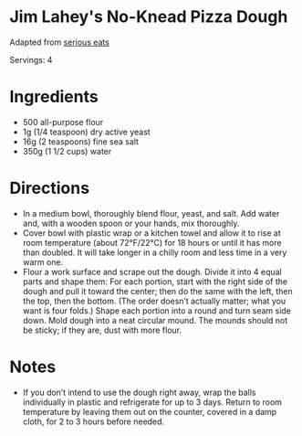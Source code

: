 # Jim Lahey's No-Knead Pizza Dough

Adapted from [serious eats](https://www.seriouseats.com/jim-laheys-no-knead-pizza-dough-recipe)

Servings: 4

# Ingredients

- 500 all-purpose flour
- 1g (1/4 teaspoon) dry active yeast
- 16g (2 teaspoons) fine sea salt
- 350g (1 1/2 cups) water

# Directions
- In a medium bowl, thoroughly blend flour, yeast, and salt. Add water and, with a wooden spoon or your hands, mix thoroughly.
- Cover bowl with plastic wrap or a kitchen towel and allow it to rise at room temperature (about 72°F/22°C) for 18 hours or until it has more than doubled. It will take longer in a chilly room and less time in a very warm one.
- Flour a work surface and scrape out the dough. Divide it into 4 equal parts and shape them: For each portion, start with the right side of the dough and pull it toward the center; then do the same with the left, then the top, then the bottom. (The order doesn’t actually matter; what you want is four folds.) Shape each portion into a round and turn seam side down. Mold dough into a neat circular mound. The mounds should not be sticky; if they are, dust with more flour.

# Notes
- If you don’t intend to use the dough right away, wrap the balls individually in plastic and refrigerate for up to 3 days. Return to room temperature by leaving them out on the counter, covered in a damp cloth, for 2 to 3 hours before needed.
